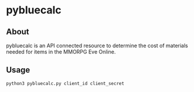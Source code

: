 # pybluecalc

## About
pybluecalc is an API connected resource to determine the cost of materials needed for items in the MMORPG Eve Online.

## Usage
`python3 pybluecalc.py client_id client_secret`